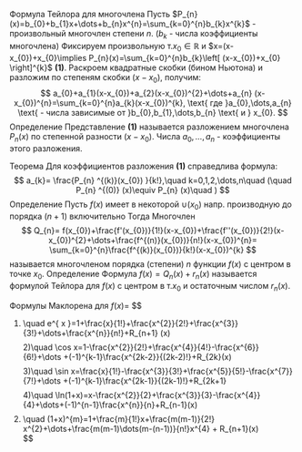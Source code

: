Формула Тейлора для многочлена
	Пусть $P_{n}(x)=b_{0}+b_{1}x+\dots+b_{n}x^{n}=\sum_{k=0}^{n}b_{k}x^{k}$ - произвольный многочлен степени $n$. ($b_{k}$ - числа коэффициенты многочлена)
	Фиксируем произвольную т.$x_{0}\in \mathbb{R}$ и $x=(x-x_{0})+x_{0}\implies P_{n}(x)=\sum_{k=0}^{n}b_{k}\left[ (x-x_{0})+x_{0} \right]^{k}$ **(1)**. Раскроем квадратные скобки (бином Ньютона) и разложим по степеням скобки $(x-x_{0})$, получим:$$
a_{0}+a_{1}(x-x_{0})+a_{2}(x-x_{0})^{2}+\dots+a_{n} (x-x_{0})^{n}=\sum_{k=0}^{n}a_{k}(x-x_{0})^{k}, \text{ где }a_{0},\dots,a_{n} \text{ - числа зависимые от }b_{0},b_{1},\dots,b_{n} \text{ и } x_{0}.
$$
Определение
	Представление **(1)** называется разложением многочлена $P_{n}(x)$ по степенной разности $(x-x_{0})$. Числа $a_{0},\dots,a_{n}$ - коэффициенты этого разложения.

Теорема
	Для коэффициентов разложения **(1)** справедлива формула:$$
a_{k}=
\frac{P_{n} ^{(k)}(x_{0}) }{k!},\quad k=0,1,2,\dots,n\quad (\quad P_{n} ^{(0)} (x)\equiv P_{n} (x)\quad )
$$
Определение
	Пусть
		$f(x)$ имеет в некоторой $\cup(x_{0})$ напр. производную до порядка $(n + 1)$ включительно
	Тогда
		Многочлен $$
Q_{n}=
f(x_{0})+\frac{f'(x_{0})}{1!}(x-x_{0})+\frac{f''(x_{0})}{2!}(x-x_{0})^{2}+\dots+\frac{f^{(n)}(x_{0})}{n!}(x-x_{0})^{n}=
\sum_{k=0}^{n}\frac{f^{(k)}(x_{0})}{k!}(x-x_{0})^{k}  
$$называется многочленом порядка (степени) $n$ функции $f(x)$ с центром в точке $x_{0}$.
Определение
	Формула $f(x)=Q_{n}(x)+r_{n}(x)$ называется формулой Тейлора для $f(x)$ с центром в т.$x_{0}$ и остаточным числом $r_{n}(x)$.

Формулы Маклорена для $f(x)=$
$$
1) \quad e^{ x }=1+\frac{x}{1!}+\frac{x^{2}}{2!}+\frac{x^{3}}{3!}+\dots+\frac{x^{n}}{n!}+R_{n+1} (x)   
$$
$$
2)\quad  \cos x=1-\frac{x^{2}}{2!}+\frac{x^{4}}{4!}-\frac{x^{6}}{6!}+\dots +(-1)^{k-1}\frac{x^{2k-2}}{(2k-2)!}+R_{2k}(x)  
$$
$$
3)\quad \sin x=\frac{x}{1!}-\frac{x^{3}}{3!}+\frac{x^{5}}{5!}-\frac{x^{7}}{7!}+\dots +(-1)^{k-1}\frac{x^{2k-1}}{(2k-1)!}+R_{2k+1}
$$
$$
4)\quad \ln(1+x)=x-\frac{x^{2}}{2}+\frac{x^{3}}{3}-\frac{x^{4}}{4}+\dots+(-1)^{n-1}\frac{x^{n}}{n}+R_{n-1}(x)      
$$
$$
5) \quad (1+x)^{m}=1+\frac{m}{1!}x+\frac{m(m-1)}{2!} x^{2}+\dots+\frac{m(m-1)\dots(m-(n-1))}{n!}x^{4} + R_{n+1}(x)  
$$
